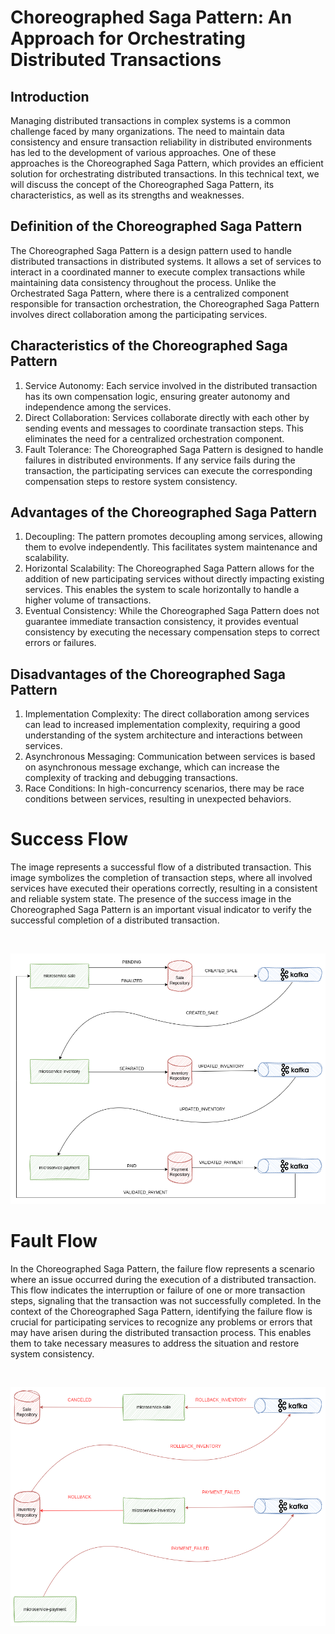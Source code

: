 # Choreographed Saga Pattern: An Approach for Orchestrating Distributed Transactions

## Introduction
Managing distributed transactions in complex systems is a common challenge faced by many organizations. The need to maintain data consistency and ensure transaction reliability in distributed environments has led to the development of various approaches. One of these approaches is the Choreographed Saga Pattern, which provides an efficient solution for orchestrating distributed transactions. In this technical text, we will discuss the concept of the Choreographed Saga Pattern, its characteristics, as well as its strengths and weaknesses.

## Definition of the Choreographed Saga Pattern
The Choreographed Saga Pattern is a design pattern used to handle distributed transactions in distributed systems. It allows a set of services to interact in a coordinated manner to execute complex transactions while maintaining data consistency throughout the process. Unlike the Orchestrated Saga Pattern, where there is a centralized component responsible for transaction orchestration, the Choreographed Saga Pattern involves direct collaboration among the participating services.

## Characteristics of the Choreographed Saga Pattern
1. Service Autonomy: Each service involved in the distributed transaction has its own compensation logic, ensuring greater autonomy and independence among the services.
2. Direct Collaboration: Services collaborate directly with each other by sending events and messages to coordinate transaction steps. This eliminates the need for a centralized orchestration component.
3. Fault Tolerance: The Choreographed Saga Pattern is designed to handle failures in distributed environments. If any service fails during the transaction, the participating services can execute the corresponding compensation steps to restore system consistency.

## Advantages of the Choreographed Saga Pattern
1. Decoupling: The pattern promotes decoupling among services, allowing them to evolve independently. This facilitates system maintenance and scalability.
2. Horizontal Scalability: The Choreographed Saga Pattern allows for the addition of new participating services without directly impacting existing services. This enables the system to scale horizontally to handle a higher volume of transactions.
3. Eventual Consistency: While the Choreographed Saga Pattern does not guarantee immediate transaction consistency, it provides eventual consistency by executing the necessary compensation steps to correct errors or failures.

## Disadvantages of the Choreographed Saga Pattern
1. Implementation Complexity: The direct collaboration among services can lead to increased implementation complexity, requiring a good understanding of the system architecture and interactions between services.
2. Asynchronous Messaging: Communication between services is based on asynchronous message exchange, which can increase the complexity of tracking and debugging transactions.
3. Race Conditions: In high-concurrency scenarios, there may be race conditions between services, resulting in unexpected behaviors.

# Success Flow

The image represents a successful flow of a distributed transaction. This image symbolizes the completion of transaction steps, where all involved services have executed their operations correctly, resulting in a consistent and reliable system state. The presence of the success image in the Choreographed Saga Pattern is an important visual indicator to verify the successful completion of a distributed transaction.

<br />

<p align="center">
  <img src="/img/success_flow.png" alt="success-flow" />
</p>

# Fault Flow

In the Choreographed Saga Pattern, the failure flow represents a scenario where an issue occurred during the execution of a distributed transaction. This flow indicates the interruption or failure of one or more transaction steps, signaling that the transaction was not successfully completed. In the context of the Choreographed Saga Pattern, identifying the failure flow is crucial for participating services to recognize any problems or errors that may have arisen during the distributed transaction process. This enables them to take necessary measures to address the situation and restore system consistency.

<br />

<p align="center">
  <img src="/img/fault_flow.png" alt="fault-flow" />
</p>
